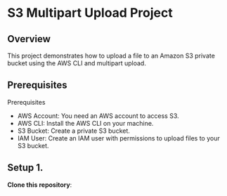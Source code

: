 # S3 Multipart Upload Project

## Overview
This project demonstrates how to upload a file to an Amazon S3 private bucket using the AWS CLI and multipart upload.

## Prerequisites
Prerequisites

- AWS Account: You need an AWS account to access S3.
-  AWS CLI: Install the AWS CLI on your machine.
- S3 Bucket: Create a private S3 bucket.
- IAM User: Create an IAM user with permissions to upload files to your S3 bucket.

## Setup 1.
**Clone this repository**: 
```sh git clone https://github.com/Paramesh05-svg/S3-project.git

